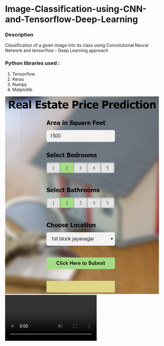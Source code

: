 # Image-Classification-using-CNN-and-Tensorflow-Deep-Learning
### Description
Classification of a given image into its class using Convolutional Neural Network and tensorflow - Deep Learning approach

### Python libraries used :

1. Tensorflow
2. Keras
3. Numpy
4. Matplotlib



<img src="https://github.com/aniketsinha06/Real-Estate-Price-Prediction-and-Flask-API-Data-Science/blob/master/Photos/Price1.jpg" alt="Logo" style="max-width:100%;">
<video src="https://github.com/aniketsinha06/Image-Classification-using-CNN-and-Tensorflow-Deep-Learning/Video/image_classification.mp4" video = "web/mp4" controls></video>
